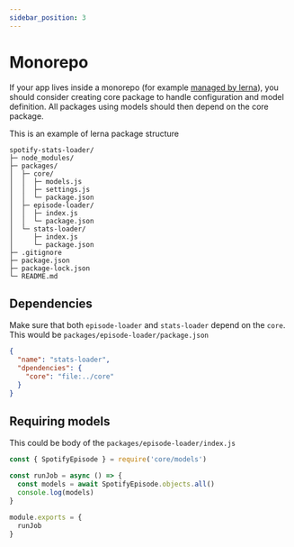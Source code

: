 ```yaml
---
sidebar_position: 3
---
```

# Monorepo

If your app lives inside a monorepo (for example [managed by lerna](https://lerna.js.org/)), you should consider creating core package to handle configuration and model definition. All packages using models should then depend on the core package.

This is an example of lerna package structure

```
spotify-stats-loader/
├─ node_modules/
├─ packages/
│  ├─ core/
│  │  ├─ models.js
│  │  ├─ settings.js
│  │  └─ package.json
│  ├─ episode-loader/
│  │  ├─ index.js
│  │  └─ package.json
│  └─ stats-loader/
│     ├─ index.js
│     └─ package.json
├─ .gitignore
├─ package.json
├─ package-lock.json
└─ README.md
```

## Dependencies

Make sure that both `episode-loader` and `stats-loader` depend on the `core`. This would be `packages/episode-loader/package.json`

```json
{
  "name": "stats-loader",
  "dpendencies": {
    "core": "file:../core"
  }
}
```

## Requiring models

This could be body of the `packages/episode-loader/index.js`

```javascript
const { SpotifyEpisode } = require('core/models')

const runJob = async () => {
  const models = await SpotifyEpisode.objects.all()
  console.log(models)
}

module.exports = {
  runJob
}
```
